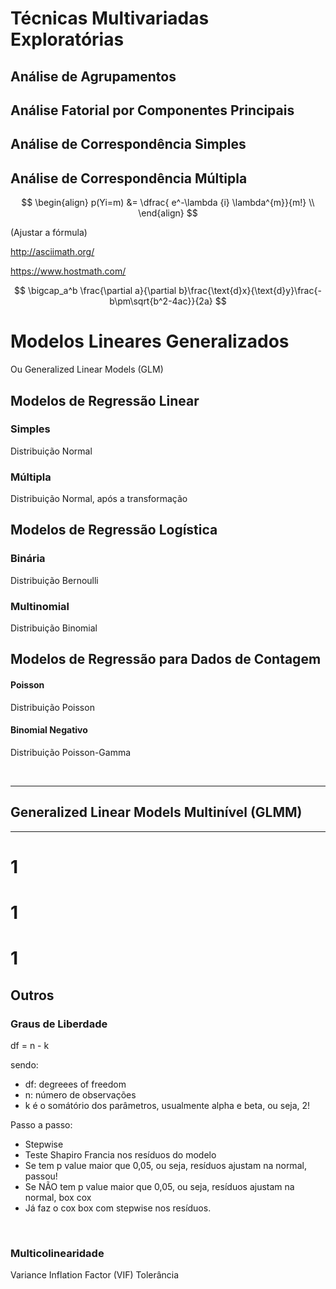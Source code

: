 

# Técnicas Multivariadas Exploratórias

## Análise de Agrupamentos





## Análise Fatorial por Componentes Principais





## Análise de Correspondência Simples





## Análise de Correspondência Múltipla

$$
\begin{align}
  p(Yi=m) &= \dfrac{ e^-\lambda {i} \lambda^{m}}{m!} \\
\end{align}
$$



(Ajustar a fórmula)

http://asciimath.org/

https://www.hostmath.com/


$$
\bigcap_a^b \frac{\partial a}{\partial b}\frac{\text{d}x}{\text{d}y}\frac{-b\pm\sqrt{b^2-4ac}}{2a}
$$




# Modelos Lineares Generalizados

Ou Generalized Linear Models (GLM)



## Modelos de Regressão Linear

### Simples

Distribuição Normal



### Múltipla

Distribuição Normal, após a transformação



## Modelos de Regressão Logística

### Binária

Distribuição Bernoulli



### Multinomial

Distribuição Binomial



## Modelos de Regressão para Dados de Contagem

#### Poisson

Distribuição Poisson



#### Binomial Negativo

Distribuição Poisson-Gamma



<br>

----

## Generalized Linear Models Multinível (GLMM)







-----

# 1

# 1

# 1

## Outros



###  Graus de Liberdade

df = n - k

sendo:
- df: degreees of freedom
- n: número de observações
- k é o somátório dos parâmetros, usualmente alpha e beta, ou seja, 2!

Passo a passo:

- Stepwise
- Teste Shapiro Francia nos resíduos do modelo
- Se tem p value maior que 0,05, ou seja, resíduos ajustam na normal, passou!
- Se NÃO tem p value maior que 0,05, ou seja, resíduos ajustam na normal, box cox
- Já faz o cox box com stepwise nos resíduos.

<br>

### Multicolinearidade

Variance Inflation Factor (VIF)
Tolerância



